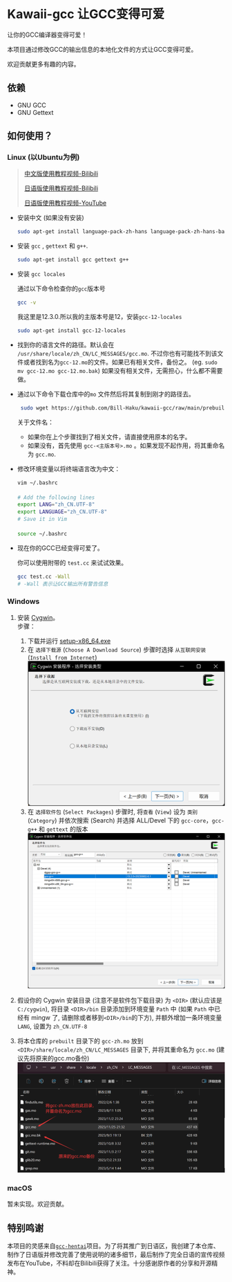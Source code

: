 # Kawaii-gcc 让GCC变得可爱
让你的GCC编译器变得可爱！

本项目通过修改GCC的输出信息的本地化文件的方式让GCC变得可爱。

欢迎贡献更多有趣的内容。

## 依赖
- GNU GCC
- GNU Gettext

## 如何使用？
### Linux (以Ubuntu为例)

> [中文版使用教程视频-Bilibili](https://www.bilibili.com/video/BV1gC4y1P7t3/)
>
> [日语版使用教程视频-Bilibili](https://www.bilibili.com/video/BV1Wg4y1X74a/)
>
> [日语版使用教程视频-YouTube](https://youtu.be/ASWBU8HhvY0)

- 安装中文 (如果没有安装)

    ```bash
    sudo apt-get install language-pack-zh-hans language-pack-zh-hans-base
    ```

- 安装 `gcc` ,  `gettext` 和 `g++`.

    ```bash
    sudo apt-get install gcc gettext g++
    ```

- 安装 `gcc locales`

    通过以下命令检查你的`gcc`版本号

    ```bash
    gcc -v
    ```

    我这里是12.3.0.所以我的主版本号是12，安装`gcc-12-locales`

    ```bash
    sudo apt-get install gcc-12-locales
    ```

- 找到你的语言文件的路径。默认会在 `/usr/share/locale/zh_CN/LC_MESSAGES/gcc.mo`. 不过你也有可能找不到该文件或者找到名为`gcc-12.mo`的文件。如果已有相关文件，备份之。 (eg. `sudo mv gcc-12.mo gcc-12.mo.bak`) 如果没有相关文件，无需担心，什么都不需要做。

- 通过以下命令下载仓库中的`mo` 文件然后将其复制到刚才的路径去。

    ```bash
     sudo wget https://github.com/Bill-Haku/kawaii-gcc/raw/main/prebuilt/gcc-zh.mo -O /usr/share/locale/zh_CN/LC_MESSAGES/gcc-12.mo
    ```

    关于文件名：

    - 如果你在上个步骤找到了相关文件，请直接使用原本的名字。
    - 如果没有，首先使用 `gcc-<主版本号>.mo` 。如果发现不起作用，将其重命名为 `gcc.mo`.

- 修改环境变量以将终端语言改为中文：

    ```bash
    vim ~/.bashrc
    
    # Add the following lines
    export LANG="zh_CN.UTF-8"
    export LANGUAGE="zh_CN.UTF-8"
    # Save it in Vim

    source ~/.bashrc
    ```

- 现在你的GCC已经变得可爱了。

    你可以使用附带的 `test.cc` 来试试效果。

    ```bash
    gcc test.cc -Wall
    # -Wall 表示让GCC输出所有警告信息
    ```

### Windows

1. 安装 [Cygwin](https://www.cygwin.com/)。  
   步骤：
    1. 下载并运行 [setup-x86_64.exe](https://www.cygwin.com/setup-x86_64.exe)
    2. 在 `选择下载源` (`Choose A Download Source`) 步骤时选择 `从互联网安装` (`Install from Internet`)  
    ![install_from_internet.png](img/install_from_internet.png)
    3. 在 `选择软件包` (`Select Packages`) 步骤时, 将`查看` (`View`) 设为 `类别` (`Category`) 并依次搜索 (Search) 并选择 ALL/Devel 下的 `gcc-core`，`gcc-g++` 和 `gettext` 的版本
    ![select_packages.png](img/select_packages.png)

2. 假设你的 Cygwin 安装目录 (注意不是软件包下载目录) 为 `<DIR>` (默认应该是 `C:/cygwin`), 将目录 `<DIR>/bin` 目录添加到环境变量 `Path` 中 (如果 `Path` 中已经有 mingw 了, 请删除或者移到`<DIR>/bin`的下方), 并额外增加一条环境变量 `LANG`, 设置为 `zh_CN.UTF-8`

3. 将本仓库的 `prebuilt` 目录下的 `gcc-zh.mo` 放到 `<DIR>/share/locale/zh_CN/LC_MESSAGES` 目录下, 并将其重命名为 `gcc.mo` (建议先将原来的gcc.mo备份)  
    ![change_gcc_mo.png](img/change_gcc_mo.png)

### macOS

暂未实现。欢迎贡献。

## 特别鸣谢

本项目的灵感来自[`gcc-hentai`](https://github.com/Mosklia/gcc-hentai)项目。为了将其推广到日语区，我创建了本仓库、制作了日语版并修改完善了使用说明的诸多细节，最后制作了完全日语的宣传视频发布在YouTube，不料却在Bilibili获得了关注。十分感谢原作者的分享和开源精神。
